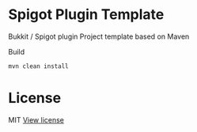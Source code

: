 # Spigot Plugin Template
Bukkit / Spigot plugin Project template based on Maven

Build
```bash
mvn clean install
```

# License
MIT [View license](license.txt)